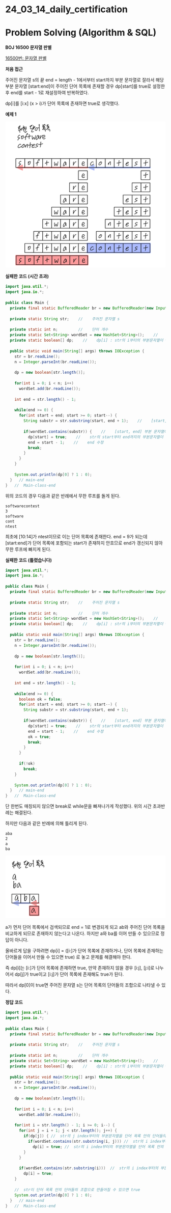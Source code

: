 # 24_03_14_daily_certification

# Problem Solving (Algorithm & SQL)

**BOJ 16500 문자열 판별**

[16500번: 문자열 판별](https://www.acmicpc.net/problem/16500)

**처음 접근**

주어진 문자열 s의 끝 end = length - 1에서부터 start까지 부분 문자열로 잘라서 해당 부분 문자열 [start:end]이 주어진 단어 목록에 존재할 경우 dp[start]를 true로 설정한 후 end를 start - 1로 재설정하여 반복하였다.

dp[i]를 [i:x] (x > i)가 단어 목록에 존재하면 true로 생각했다.

**예제 1**

![ex1.jpeg](24_03_14_daily_certification%20f54ea6405d184ec59c59b4b6fd8aec79/ex1.jpeg)

**실패한 코드 (시간 초과)**

```java
import java.util.*;
import java.io.*;

public class Main {
  private final static BufferedReader br = new BufferedReader(new InputStreamReader(System.in));

  private static String str;    //    주어진 문자열 s

  private static int n;         //    단어 개수
  private static Set<String> wordSet = new HashSet<String>();    //    단어 저장 리스트
  private static boolean[] dp;    //    dp[i] : str의 i부터의 부분문자열이 wordSet에 포함되면 dp[i] = true

  public static void main(String[] args) throws IOException {
    str = br.readLine();
    n = Integer.parseInt(br.readLine());

    dp = new boolean[str.length()];

    for(int i = 0; i < n; i++)
      wordSet.add(br.readLine());

    int end = str.length() - 1;

    while(end >= 0) {
      for(int start = end; start >= 0; start--) {
        String substr = str.substring(start, end + 1);    //    [start, end] 부분 문자열

        if(wordSet.contains(substr)) {    //    [start, end] 부분 문자열이 단어 목록에 존재할 경우
          dp[start] = true;    //    str의 start부터 end까지의 부분문자열이 wordSet에 포함됨
          end = start - 1;    //    end 수정
          break;
        }
      }
    }

    System.out.println(dp[0] ? 1 : 0);
  }   // main-end
}   //  Main-class-end
```

위의 코드의 경우 다음과 같은 반례에서 무한 루프를 돌게 된다.

```
softwarecontest
3
software
cont
ntest
```

최초에 [10:14]가 ntest이므로 이는 단어 목록에 존재한다. end = 9가 되는데 [start:end]가 단어 목록에 포함되는 start가 존재하지 안흐므로 end가 갱신되지 않아 무한 루프에 빠지게 된다.

**실패한 코드 (틀렸습니다)**

```java
import java.util.*;
import java.io.*;

public class Main {
  private final static BufferedReader br = new BufferedReader(new InputStreamReader(System.in));

  private static String str;    //    주어진 문자열 s

  private static int n;         //    단어 개수
  private static Set<String> wordSet = new HashSet<String>();    //    단어 저장 리스트
  private static boolean[] dp;    //    dp[i] : str의 i부터의 부분문자열이 wordSet에 포함되면 dp[i] = true

  public static void main(String[] args) throws IOException {
    str = br.readLine();
    n = Integer.parseInt(br.readLine());

    dp = new boolean[str.length()];

    for(int i = 0; i < n; i++)
      wordSet.add(br.readLine());

    int end = str.length() - 1;

    while(end >= 0) {
      boolean ok = false;
      for(int start = end; start >= 0; start--) {
        String substr = str.substring(start, end + 1);

        if(wordSet.contains(substr)) {    //    [start, end] 부분 문자열이 단어 목록에 존재할 경우
          dp[start] = true;    //    str의 start부터 end까지의 부분문자열이 wordSet에 포함됨
          end = start - 1;    //    end 수정
          ok = true;
          break;
        }
      }

      if(!ok)
        break;
    }

    System.out.println(dp[0] ? 1 : 0);
  }   // main-end
}   //  Main-class-end
```

단 한번도 매칭되지 않으면 break로 while문을 빠져나가게 작성했다. 위의 시간 초과반례는 해결된다.

하지만 다음과 같은 반례에 의해 틀리게 된다.

```
aba
2
a
ba
```

![contra.jpeg](24_03_14_daily_certification%20f54ea6405d184ec59c59b4b6fd8aec79/contra.jpeg)

a가 먼저 단어 목록에서 검색되므로 end = 1로 변경되게 되고 ab와 주어진 단어 목록을 비교하게 되므로 존재하지 않는다고 나온다. 하지만 a와 ba를 이어 만들 수 있으므로 정답이 아니다.

올바르게 답을 구하려면 dp[i] = ([i:]가 단어 목록에 존재하거나, 단어 목록에 존재하는 단어들을 이어서 만들 수 있으면 true) 로 놓고 문제를 해결해야 한다.

즉 dp[i]는 [i:]가 단어 목록에 존재하면 true, 만약 존재하지 않을 경우 [i:j], [j:i]로 나누어서 dp[j]가 true이고 [i:j]가 단어 목록에 존재해도 true가 된다.

따라서 dp[0]이 true면 주어진 문자열 s는 단어 목록의 단어들의 조합으로 나타낼 수 있다.

**정답 코드**

```java
import java.util.*;
import java.io.*;

public class Main {
  private final static BufferedReader br = new BufferedReader(new InputStreamReader(System.in));

  private static String str;    //    주어진 문자열 s

  private static int n;         //    단어 개수
  private static Set<String> wordSet = new HashSet<String>();    //    단어 저장 리스트
  private static boolean[] dp;    //    dp[i] : str의 i부터의 부분문자열이 wordSet의 단어 조합으로 만들어질 수 있으면 true

  public static void main(String[] args) throws IOException {
    str = br.readLine();
    n = Integer.parseInt(br.readLine());

    dp = new boolean[str.length()];

    for(int i = 0; i < n; i++)
      wordSet.add(br.readLine());

    for(int i = str.length() - 1; i >= 0; i--) {
      for(int j = i + 1; j < str.length(); j++) {
        if(dp[j]) { //  str의 j index부터의 부분문자열을 단어 목록 안의 단어들의 조합으로 만들 수 있다면
          if(wordSet.contains(str.substring(i, j))) //  str의 i index부터 j-1 index까지의 부분문자열이 단어 목록에 저장되어 있다면
            dp[i] = true; //  str의 i index부터의 부분문자열을 단어 목록 안의 단어들의 조합으로 만들 수 있음
        }
      }

      if(wordSet.contains(str.substring(i)))  //  str의 i index부터의 부분문자열이 단어 목록에 저장되어 있다면
        dp[i] = true;
    }

    //  str이 단어 목록 안의 단어들의 조합으로 만들어질 수 있으면 true
    System.out.println(dp[0] ? 1 : 0);
  }   // main-end
}   //  Main-class-end
```
